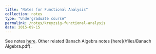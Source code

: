 ```yaml
---
title: "Notes for Functional Analysis"
collection: notes
type: "Undergraduate course"
permalink: /notes/kreyzsig-functional-analysis
date: 2015-09-15
---
```


See notes [here](/files/Functional_analysis_notes.pdf). Other related Banach Algebra notes [here](/files/Banach Algebra.pdf).
